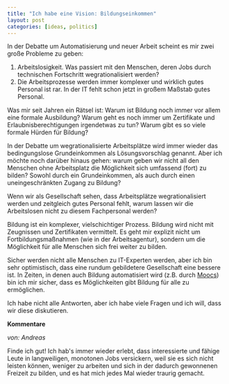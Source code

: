 ```yaml
---
title: "Ich habe eine Vision: Bildungseinkommen"
layout: post
categories: [ideas, politics]
---
```

In der Debatte um Automatisierung und neuer Arbeit scheint es mir zwei große Probleme zu geben:
<ol>
	<li>Arbeitslosigkeit. Was passiert mit den Menschen, deren Jobs durch technischen Fortschritt wegrationalisiert werden?</li>
	<li>Die Arbeitsprozesse werden immer komplexer und wirklich gutes Personal ist rar. In der IT fehlt schon jetzt in großem Maßstab gutes Personal.</li>
</ol>
Was mir seit Jahren ein Rätsel ist: Warum ist Bildung noch immer vor allem eine formale Ausbildung? Warum geht es noch immer um Zertifikate und Erlaubnisberechtigungen irgendetwas zu tun? Warum gibt es so viele formale Hürden für Bildung?

In der Debatte um wegrationalisierte Arbeitsplätze wird immer wieder das bedingungslose Grundeinkommen als Lösungsvorschlag genannt. Aber ich möchte noch darüber hinaus gehen: warum geben wir nicht all den Menschen ohne Arbeitsplatz die Möglichkeit sich umfassend (fort) zu bilden? Sowohl durch ein Grundeinkommen, als auch durch einen uneingeschränkten Zugang zu Bildung?

Wenn wir als Gesellschaft sehen, dass Arbeitsplätze wegrationalisiert werden und zeitgleich gutes Personal fehlt, warum lassen wir die Arbeitslosen nicht zu diesem Fachpersonal werden?

Bildung ist ein komplexer, vielschichtiger Prozess. Bildung wird nicht mit Zeugnissen und Zertifikaten vermittelt. Es geht mir explizit nicht um Fortbildungsmaßnahmen (wie in der Arbeitsagentur), sondern um die Möglichkeit für alle Menschen sich frei weiter zu bilden.

Sicher werden nicht alle Menschen zu IT-Experten werden, aber ich bin sehr optimistisch, dass eine rundum gebildetere Gesellschaft eine bessere ist. In Zeiten, in denen auch Bildung automatisiert wird (z.B. durch <a href="https://de.wikipedia.org/wiki/Massive_Open_Online_Course">Moocs</a>) bin ich mir sicher, dass es Möglichkeiten gibt Bildung für alle zu ermöglichen.

Ich habe nicht alle Antworten, aber ich habe viele Fragen und ich will, dass wir diese diskutieren.
		

__Kommentare__
			
_von: Andreas_
			
Finde ich gut! Ich hab's immer wieder erlebt, dass interessierte und fähige Leute in langweiligen, monotonen Jobs versickern, weil sie es sich nicht leisten können, weniger zu arbeiten und sich in der dadurch gewonnenen Freizeit zu bilden, und es hat mich jedes Mal wieder traurig gemacht.

